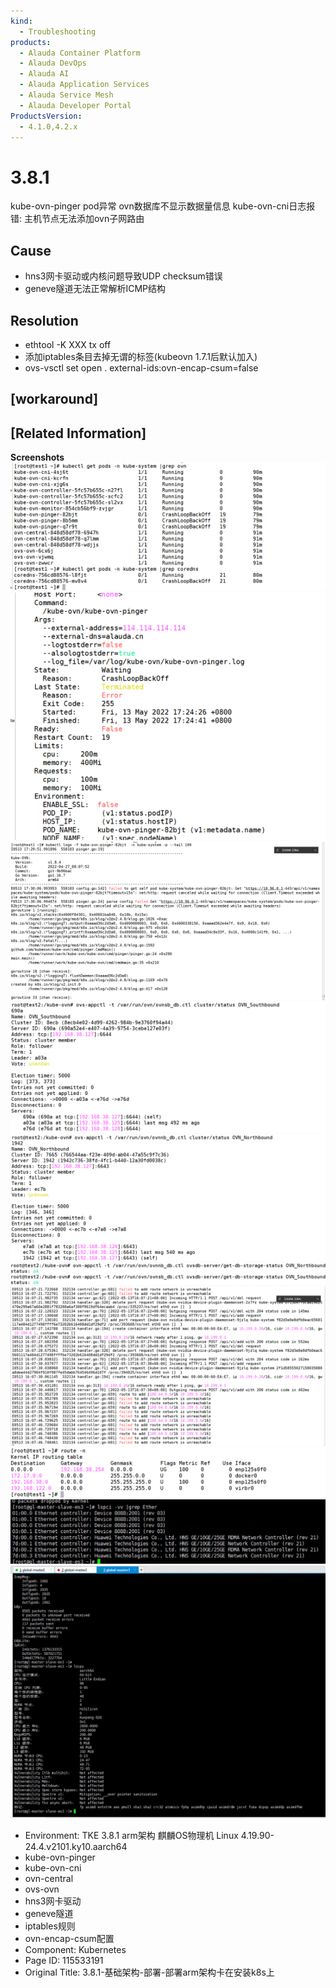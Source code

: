 ```yaml
---
kind:
  - Troubleshooting
products:
  - Alauda Container Platform
  - Alauda DevOps
  - Alauda AI
  - Alauda Application Services
  - Alauda Service Mesh
  - Alauda Developer Portal
ProductsVersion:
  - 4.1.0,4.2.x
---
```

<!-- A type of document that involves encountering a fault, diagnosing it, performing root cause analysis, and providing solutions. -->

# 3.8.1

kube-ovn-pinger pod异常 ovn数据库不显示数据量信息 kube-ovn-cni日志报错: 主机节点无法添加ovn子网路由

## Cause
- hns3网卡驱动或内核问题导致UDP checksum错误
- geneve隧道无法正常解析ICMP结构

## Resolution
- ethtool -K XXX tx off
- 添加iptables条目去掉无谓的标签(kubeovn 1.7.1后默认加入)
- ovs-vsctl set open . external-ids:ovn-encap-csum=false

## [workaround]

## [Related Information]
**Screenshots**
![](assets/3-8-1-ji-chu-jia-gou-bu-shu-bu-shu-armjia-gou-qia-zai-an-zhuang-k8sshang/image2022-6-13_14-27-24.png)![](assets/3-8-1-ji-chu-jia-gou-bu-shu-bu-shu-armjia-gou-qia-zai-an-zhuang-k8sshang/image2022-6-13_14-27-31.png)![](assets/3-8-1-ji-chu-jia-gou-bu-shu-bu-shu-armjia-gou-qia-zai-an-zhuang-k8sshang/image2022-6-13_14-27-43.png)
![](assets/3-8-1-ji-chu-jia-gou-bu-shu-bu-shu-armjia-gou-qia-zai-an-zhuang-k8sshang/image2022-6-13_14-27-56.png)![](assets/3-8-1-ji-chu-jia-gou-bu-shu-bu-shu-armjia-gou-qia-zai-an-zhuang-k8sshang/image2022-6-13_14-28-7.png)
![](assets/3-8-1-ji-chu-jia-gou-bu-shu-bu-shu-armjia-gou-qia-zai-an-zhuang-k8sshang/image2022-6-13_14-28-15.png)
![](assets/3-8-1-ji-chu-jia-gou-bu-shu-bu-shu-armjia-gou-qia-zai-an-zhuang-k8sshang/image2022-6-13_14-28-39.png)![](assets/3-8-1-ji-chu-jia-gou-bu-shu-bu-shu-armjia-gou-qia-zai-an-zhuang-k8sshang/image2022-6-13_14-28-49.png)
![image2022-5-16_18-4-37.png](assets/3-8-1-ji-chu-jia-gou-bu-shu-bu-shu-armjia-gou-qia-zai-an-zhuang-k8sshang/image2022-5-16_18-4-37.png)![](assets/3-8-1-ji-chu-jia-gou-bu-shu-bu-shu-armjia-gou-qia-zai-an-zhuang-k8sshang/image2022-5-16_18-4-51.png)
- Environment: TKE 3.8.1 arm架构 麒麟OS物理机 Linux 4.19.90-24.4.v2101.ky10.aarch64
- kube-ovn-pinger
- kube-ovn-cni
- ovn-central
- ovs-ovn
- hns3网卡驱动
- geneve隧道
- iptables规则
- ovn-encap-csum配置
- Component: Kubernetes
- Page ID: 115533191
- Original Title: 3.8.1-基础架构-部署-部署arm架构卡在安装k8s上
